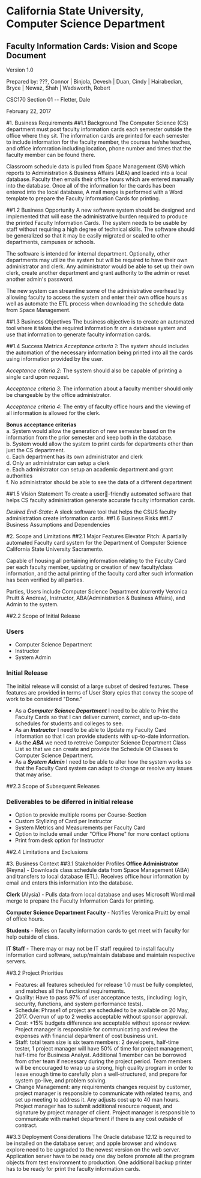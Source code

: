# California State University, Computer Science Department
## Faculty Information Cards: Vision and Scope Document


Version 1.0

Prepared by: ???, Connor | Binjola, Devesh | Duan, Cindy | Hairabedian, Bryce | Newaz, Shah | Wadsworth, Robert

CSC170 Section 01 -- Fletter, Dale

February 22, 2017

#1. Business Requirements
##1.1 Background
The Computer Science (CS) department must post faculty information cards each semester outside the office where they sit.  The information cards are printed for each semester to include information for the faculty member, the courses he/she teaches, and office infomration including location, phone number and times that the faculty member can be found there.

Classroom schedule data is pulled from Space Management (SM) which reports to Administration & Business Affairs (ABA) and loaded into a local database.  Faculty then emails their office hours which are entered manually into the database.  Once all of the information for the cards has been entered into the local database, A mail merge is performed with a Word template to prepare the Faculty Information Cards for printing.

##1.2 Business Opportunity
A new software system should be designed and implemented that will ease the administrative burden required to produce the printed Faculty Information Cards.  The system needs to be usable by staff without requiring a high degree of technical skills.  The software should be generalized so that it may be easily migrated or scaled to other departments, campuses or schools.

The software is intended for internal department.  Optionally, other departments may utilize the system but will be required to have their own administrator and clerk.  Any administrator would be able to set up their own clerk, create another department and grant authority to the admin or reset another admin's password.

The new system can streamline some of the administrative overhead by allowing faculty to access the system and enter their own office hours as well as automate the ETL process when downloading the schedule data from Space Management.

##1.3 Business Objectives
The business objective is to create an automated tool where it takes the required information fr
om a database system and use that information to generate faculty information cards.

##1.4 Success Metrics
*Acceptance criteria 1*: The system should includes the automation of the necessary information being printed into all the cards using information provided by the user.
   
*Acceptance criteria 2*: The system should also be capable of printing a single card upon request.
    
*Acceptance criteria 3*: The information about a faculty member should only be changeable by the office administrator. 

*Acceptance criteria 4*: The entry of faculty office hours and the viewing of all information is allowed for the clerk.
        
__Bonus acceptance criterias__  
a. System would allow the generation of new semester based on the information from the prior semester and keep both in the database.  
b. System would allow the system to print cards for departments other than just the CS department.  
c. Each department has its own administrator and clerk  
d. Only an administrator can setup a clerk  
e. Each administrator can setup an academic department and grant authorities  
f. No administrator should be able to see the data of a different department

##1.5 Vision Statement
To create a user-friendly automated software that helps CS faculty administration generate accurate faculty information cards.

*Desired End-State*: A sleek software tool that helps the CSUS faculty administration create information cards.
##1.6 Business Risks
##1.7 Business Assumptions and Dependencies

#2. Scope and Limitations
##2.1 Major Features
Elevator Pitch: A partially automated Faculty card system for the Department of Computer Science
 California State University Sacramento.

Capable of housing all pertaining information relating to the Faculty Card per each faculty member, updating or creation of new faculty/class information, and the actul printing of the faculty card after such information has been verified by all parties.

Parties, Users include Computer Science Department (currently Veronica Pruitt & Andrew), Instructor, ABA(Administration & Business Affairs), and Admin to the system.
    
##2.2 Scope of Initial Release
### Users
* Computer Science Department
* Instructor
* System Admin
    
### Initial Release
The initial release will consist of a large subset of desired features. These features are provided in terms of User Story epics that convey the scope of work to be considered "Done."

* As a __*Computer Science Department*__ I need to be able to Print the Faculty Cards so that I can deliver current, correct, and up-to-date schedules for students and colleges to see.
* As an __*Instructor*__ I need to be able to Update my Faculty Card information so that I can provide students with up-to-date information.
* As the __*ABA*__ we need to retreive Computer Science Department Class List so that we can create and provide the Schedule Of Classes to Computer Science Department.
* As a __*System Admin*__ I need to be able to alter how the system works so that the Faculty Card system can adapt to change or resolve any issues that may arise.

##2.3 Scope of Subsequent Releases
### Deliverables to be diferred in initial release
* Option to provide multiple rooms per Course-Section
* Custom Stylizing of Card per Instructor
* System Metrics and Measurements per Faculty Card
* Option to include email under "Office Phone" for more contact options
* Print from desk option for Instructor

##2.4 Limitations and Exclusions

#3. Business Context
##3.1 Stakeholder Profiles
__Office Administrator__ (Reyna) - Downloads class schedule data from Space Management (ABA) and transfers to local database (ETL).  Receives office hour information by email and enters this information into the database.

__Clerk__ (Alysia) - Pulls data from local database and uses Microsoft Word mail merge to prepare the Faculty Information Cards for printing.

__Computer Science Department Faculty__ - Notifies Veronica Pruitt by email of office hours.

__Students__ - Relies on faculty information cards to get meet with faculty for help outside of class.

__IT Staff__ - There may or may not be IT staff required to install faculty information card software, setup/maintain database and maintain respective servers.

##3.2 Project Priorities
* Features: all features scheduled for release 1.0 must be fully completed, and matches all the functional requirements. * Quality: Have to pass 97% of user acceptance tests, (including: login, security, functions, and system performance tests). * Schedule: Phrase1 of project are scheduled to be available on 20 May, 2017. Overrun of up to 2 weeks acceptable without sponsor approval. * Cost: +15% budgets difference are acceptable without sponsor review. Project manager is responsible for communicating and review the expenses with financial department of cost business unit. * Staff: total team size is six team members: 2 developers, half-time tester, 1 project manager will have 50% of time for project management, half-time for Business Analyst. Additional 1 member can be borrowed from other team if necessary during the project period. Team members will be encouraged to wrap up a strong, high quality program in order to leave enough time to carefully plan a well-structured, and prepare for system go-live, and problem solving.* Change Management: any requirements changes request by customer, project manager is responsible to communicate with related teams, and set up meeting to address it.  Any adjusts cost up to 40 man hours. Project manager has to submit additional resource request, and signature by project manager of client. Project manager is responsible to communicate with market department if there is any cost outside of contract.

##3.3 Deployment Considerations
The Oracle database 12.12 is required to be installed on the database server, and apple browser and windows explore need to be upgraded to the newest version on the web server. Application server have to be ready one day before promote all the program objects from test environment to production. One additional backup printer has to be ready for print the faculty information cards. 